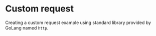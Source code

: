 # Custom request

Creating a custom request example using standard library 
provided by GoLang named `http`.